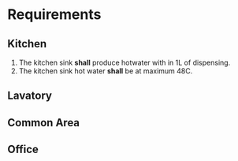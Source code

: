 # Requirements

## Kitchen

1. The kitchen sink **shall** produce hotwater with in 1L of dispensing.
2. The kitchen sink hot water **shall** be at maximum 48C.

## Lavatory

## Common Area

## Office
